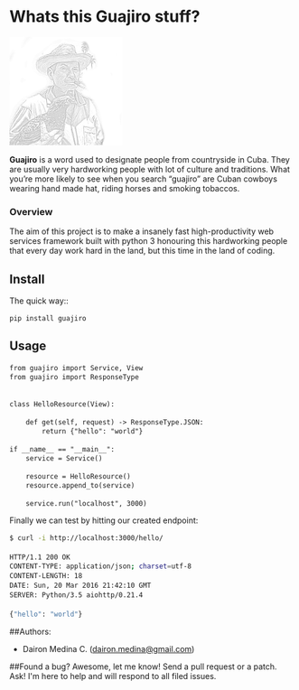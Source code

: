 # Whats this Guajiro stuff?

[![Guajiro](artwork/logo.png?raw=true)](http://github.com/codeadict/guajiro) 

**Guajiro** is a word used to designate people from countryside in Cuba.
They are usually very hardworking people with lot of culture and traditions.
What you’re more likely to see when you search “guajiro” are Cuban cowboys wearing 
hand made hat, riding horses and smoking tobaccos.

### Overview

The aim of this project is to make a insanely fast high-productivity web services
framework built with python 3 honouring this hardworking people that every day work hard 
in the land, but this time in the land of coding.

## Install

The quick way::

    pip install guajiro

## Usage
```python3
from guajiro import Service, View
from guajiro import ResponseType


class HelloResource(View):

    def get(self, request) -> ResponseType.JSON:
        return {"hello": "world"}

if __name__ == "__main__":
    service = Service()
    
    resource = HelloResource()
    resource.append_to(service)

    service.run("localhost", 3000)
```

Finally we can test by hitting our created endpoint:

```bash
$ curl -i http://localhost:3000/hello/

HTTP/1.1 200 OK
CONTENT-TYPE: application/json; charset=utf-8
CONTENT-LENGTH: 18
DATE: Sun, 20 Mar 2016 21:42:10 GMT
SERVER: Python/3.5 aiohttp/0.21.4

{"hello": "world"}
```

##Authors:

  * Dairon Medina C. (dairon.medina@gmail.com)

##Found a bug?
  Awesome, let me know! Send a pull request or a patch. Ask! I'm here to help and will respond to all filed issues.